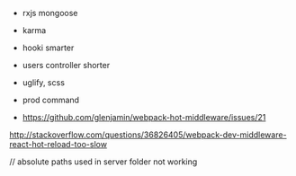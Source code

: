 - rxjs mongoose

- karma

- hooki smarter

- users controller shorter

- uglify, scss

- prod command

- https://github.com/glenjamin/webpack-hot-middleware/issues/21

http://stackoverflow.com/questions/36826405/webpack-dev-middleware-react-hot-reload-too-slow


// absolute paths used in server folder not working
